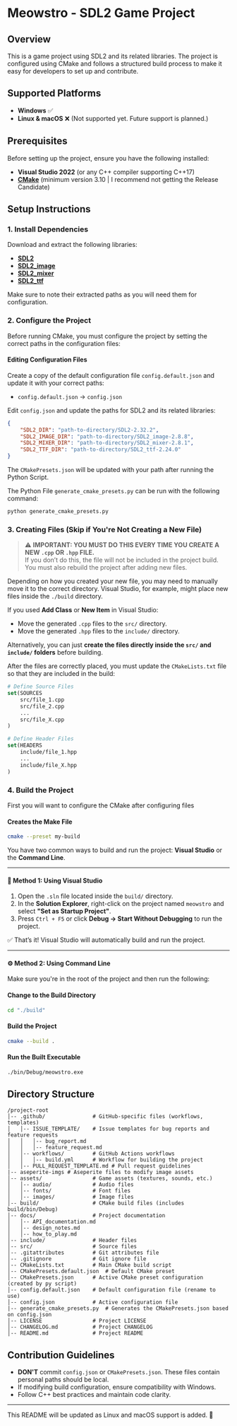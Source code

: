 # Meowstro - SDL2 Game Project

## Overview
This is a game project using SDL2 and its related libraries. The project is configured using CMake and follows a structured build process to make it easy for developers to set up and contribute.

## Supported Platforms
- **Windows** ✅
- **Linux & macOS** ❌ (Not supported yet. Future support is planned.)

## Prerequisites
Before setting up the project, ensure you have the following installed:
- **Visual Studio 2022** (or any C++ compiler supporting C++17)
- **[CMake](https://cmake.org/download/)** (minimum version 3.10 | I recommend not getting the Release Candidate)

## Setup Instructions

### 1. Install Dependencies
Download and extract the following libraries:
- **[SDL2](https://github.com/libsdl-org/SDL/releases/download/release-2.32.2/SDL2-devel-2.32.2-VC.zip)**
- **[SDL2_image](https://github.com/libsdl-org/SDL_image/releases/download/release-2.8.8/SDL2_image-devel-2.8.8-VC.zip)**
- **[SDL2_mixer](https://github.com/libsdl-org/SDL_mixer/releases/download/release-2.8.1/SDL2_mixer-devel-2.8.1-VC.zip)**
- **[SDL2_ttf](https://github.com/libsdl-org/SDL_ttf/releases/download/release-2.24.0/SDL2_ttf-devel-2.24.0-VC.zip)**

Make sure to note their extracted paths as you will need them for configuration.

### 2. Configure the Project
Before running CMake, you must configure the project by setting the correct paths in the configuration files:

#### Editing Configuration Files
Create a copy of the default configuration file `config.default.json` and update it with your correct paths:
- `config.default.json` → `config.json`

Edit `config.json` and update the paths for SDL2 and its related libraries:
```json
{
    "SDL2_DIR": "path-to-directory/SDL2-2.32.2",
    "SDL2_IMAGE_DIR": "path-to-directory/SDL2_image-2.8.8",
    "SDL2_MIXER_DIR": "path-to-directory/SDL2_mixer-2.8.1",
    "SDL2_TTF_DIR": "path-to-directory/SDL2_ttf-2.24.0"
}
```

The `CMakePresets.json` will be updated with your path after running the Python Script.

The Python File `generate_cmake_presets.py` can be run with the following command:

```sh
python generate_cmake_presets.py
```

### 3. Creating Files (Skip if You're Not Creating a New File)

> ⚠️ **IMPORTANT: YOU MUST DO THIS EVERY TIME YOU CREATE A NEW `.cpp` OR `.hpp` FILE.**  
> If you don’t do this, the file will not be included in the project build. You must also rebuild the project after adding new files.

Depending on how you created your new file, you may need to manually move it to the correct directory. Visual Studio, for example, might place new files inside the `./build` directory.

If you used **Add Class** or **New Item** in Visual Studio:
- Move the generated `.cpp` files to the `src/` directory.
- Move the generated `.hpp` files to the `include/` directory.

Alternatively, you can just **create the files directly inside the `src/` and `include/` folders** before building.

After the files are correctly placed, you must update the `CMakeLists.txt` file so that they are included in the build:

```cmake
# Define Source Files
set(SOURCES
    src/file_1.cpp
    src/file_2.cpp
    ...
    src/file_X.cpp
)

# Define Header Files
set(HEADERS
    include/file_1.hpp
    ...
    include/file_X.hpp
)
```

### 4. Build the Project

First you will want to configure the CMake after configuring files 

#### Creates the Make File
```sh
cmake --preset my-build
```

You have two common ways to build and run the project: **Visual Studio** or the **Command Line**.

---

#### 🔷 Method 1: Using Visual Studio

1. Open the `.sln` file located inside the `build/` directory.
2. In the **Solution Explorer**, right-click on the project named `meowstro` and select **"Set as Startup Project"**.
3. Press `Ctrl + F5` or click **Debug → Start Without Debugging** to run the project.

✅ That’s it! Visual Studio will automatically build and run the project.

---

#### ⚙️ Method 2: Using Command Line

Make sure you're in the root of the project and then run the following:

#### Change to the Build Directory
```sh
cd "./build"
```

#### Build the Project
```sh
cmake --build .
```

#### Run the Built Executable
```sh
./bin/Debug/meowstro.exe
```

## Directory Structure
```
/project-root
│-- .github/               # GitHub-specific files (workflows, templates)
│   │-- ISSUE_TEMPLATE/    # Issue templates for bug reports and feature requests
│   │   │-- bug_report.md
│   │   │-- feature_request.md
│   │-- workflows/         # GitHub Actions workflows
│   │   │-- build.yml      # Workflow for building the project
│   │-- PULL_REQUEST_TEMPLATE.md # Pull request guidelines
|-- aseperite-imgs # Aseperite files to modify image assets
│-- assets/                # Game assets (textures, sounds, etc.)
│   │-- audio/             # Audio files
│   │-- fonts/             # Font files
│   │-- images/            # Image files
│-- build/                 # CMake build files (includes build/bin/Debug)
│-- docs/                  # Project documentation
│   │-- API_documentation.md
│   │-- design_notes.md
│   │-- how_to_play.md
│-- include/               # Header files
│-- src/                   # Source files
│-- .gitattributes         # Git attributes file
│-- .gitignore             # Git ignore file
│-- CMakeLists.txt         # Main CMake build script
│-- CMakePresets.default.json  # Default CMake preset
│-- CMakePresets.json      # Active CMake preset configuration (created by py script)
│-- config.default.json    # Default configuration file (rename to use)
│-- config.json            # Active configuration file
|-- generate_cmake_presets.py  # Generates the CMakePresets.json based on config.json
│-- LICENSE                # Project LICENSE
│-- CHANGELOG.md           # Project CHANGELOG
│-- README.md              # Project README
```

## Contribution Guidelines
- **DON'T** commit `config.json` or `CMakePresets.json`. These files contain personal paths should be local.
- If modifying build configuration, ensure compatibility with Windows.
- Follow C++ best practices and maintain code clarity.

---
This README will be updated as Linux and macOS support is added. 🚀

